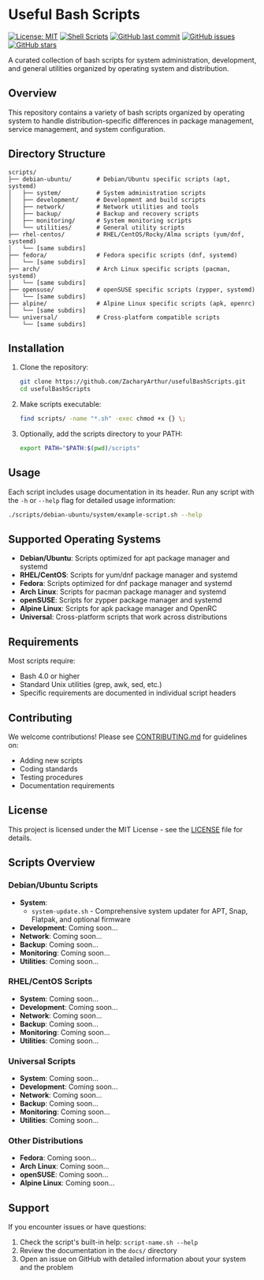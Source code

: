 # Useful Bash Scripts

[![License: MIT](https://img.shields.io/badge/License-MIT-yellow.svg)](https://opensource.org/licenses/MIT)
[![Shell Scripts](https://img.shields.io/badge/Shell-Bash-green.svg)](https://www.gnu.org/software/bash/)
[![GitHub last commit](https://img.shields.io/github/last-commit/ZacharyArthur/usefulBashScripts)](https://github.com/ZacharyArthur/usefulBashScripts/commits/main)
[![GitHub issues](https://img.shields.io/github/issues/ZacharyArthur/usefulBashScripts)](https://github.com/ZacharyArthur/usefulBashScripts/issues)
[![GitHub stars](https://img.shields.io/github/stars/ZacharyArthur/usefulBashScripts?style=social)](https://github.com/ZacharyArthur/usefulBashScripts/stargazers)

A curated collection of bash scripts for system administration, development, and general utilities organized by operating system and distribution.

## Overview

This repository contains a variety of bash scripts organized by operating system to handle distribution-specific differences in package management, service management, and system configuration.

## Directory Structure

```
scripts/
├── debian-ubuntu/       # Debian/Ubuntu specific scripts (apt, systemd)
│   ├── system/          # System administration scripts
│   ├── development/     # Development and build scripts
│   ├── network/         # Network utilities and tools
│   ├── backup/          # Backup and recovery scripts
│   ├── monitoring/      # System monitoring scripts
│   └── utilities/       # General utility scripts
├── rhel-centos/         # RHEL/CentOS/Rocky/Alma scripts (yum/dnf, systemd)
│   └── [same subdirs]
├── fedora/              # Fedora specific scripts (dnf, systemd)
│   └── [same subdirs]
├── arch/                # Arch Linux specific scripts (pacman, systemd)
│   └── [same subdirs]
├── opensuse/            # openSUSE specific scripts (zypper, systemd)
│   └── [same subdirs]
├── alpine/              # Alpine Linux specific scripts (apk, openrc)
│   └── [same subdirs]
└── universal/           # Cross-platform compatible scripts
    └── [same subdirs]
```

## Installation

1. Clone the repository:
   ```bash
   git clone https://github.com/ZacharyArthur/usefulBashScripts.git
   cd usefulBashScripts
   ```

2. Make scripts executable:
   ```bash
   find scripts/ -name "*.sh" -exec chmod +x {} \;
   ```

3. Optionally, add the scripts directory to your PATH:
   ```bash
   export PATH="$PATH:$(pwd)/scripts"
   ```

## Usage

Each script includes usage documentation in its header. Run any script with the `-h` or `--help` flag for detailed usage information:

```bash
./scripts/debian-ubuntu/system/example-script.sh --help
```

## Supported Operating Systems

- **Debian/Ubuntu**: Scripts optimized for apt package manager and systemd
- **RHEL/CentOS**: Scripts for yum/dnf package manager and systemd  
- **Fedora**: Scripts optimized for dnf package manager and systemd
- **Arch Linux**: Scripts for pacman package manager and systemd
- **openSUSE**: Scripts for zypper package manager and systemd
- **Alpine Linux**: Scripts for apk package manager and OpenRC
- **Universal**: Cross-platform scripts that work across distributions

## Requirements

Most scripts require:
- Bash 4.0 or higher
- Standard Unix utilities (grep, awk, sed, etc.)
- Specific requirements are documented in individual script headers

## Contributing

We welcome contributions! Please see [CONTRIBUTING.md](docs/CONTRIBUTING.md) for guidelines on:
- Adding new scripts
- Coding standards
- Testing procedures
- Documentation requirements

## License

This project is licensed under the MIT License - see the [LICENSE](LICENSE) file for details.

## Scripts Overview

<!-- This section will be populated as scripts are added -->

### Debian/Ubuntu Scripts
- **System**: 
  - `system-update.sh` - Comprehensive system updater for APT, Snap, Flatpak, and optional firmware
- **Development**: Coming soon...
- **Network**: Coming soon...
- **Backup**: Coming soon...
- **Monitoring**: Coming soon...
- **Utilities**: Coming soon...

### RHEL/CentOS Scripts
- **System**: Coming soon...
- **Development**: Coming soon...
- **Network**: Coming soon...
- **Backup**: Coming soon...
- **Monitoring**: Coming soon...
- **Utilities**: Coming soon...

### Universal Scripts
- **System**: Coming soon...
- **Development**: Coming soon...
- **Network**: Coming soon...
- **Backup**: Coming soon...
- **Monitoring**: Coming soon...
- **Utilities**: Coming soon...

### Other Distributions
- **Fedora**: Coming soon...
- **Arch Linux**: Coming soon...
- **openSUSE**: Coming soon...
- **Alpine Linux**: Coming soon...

## Support

If you encounter issues or have questions:
1. Check the script's built-in help: `script-name.sh --help`
2. Review the documentation in the `docs/` directory
3. Open an issue on GitHub with detailed information about your system and the problem